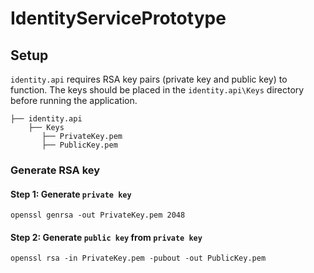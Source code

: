 # IdentityServicePrototype
## Setup
`identity.api` requires RSA key pairs (private key and public key) to function. The keys should be placed in the `identity.api\Keys` directory before running the application.

    ├── identity.api
        ├── Keys
           ├── PrivateKey.pem
           ├── PublicKey.pem

### Generate RSA key
#### Step 1: Generate `private key`
```
openssl genrsa -out PrivateKey.pem 2048
```
#### Step 2: Generate `public key` from `private key`
```
openssl rsa -in PrivateKey.pem -pubout -out PublicKey.pem
```
